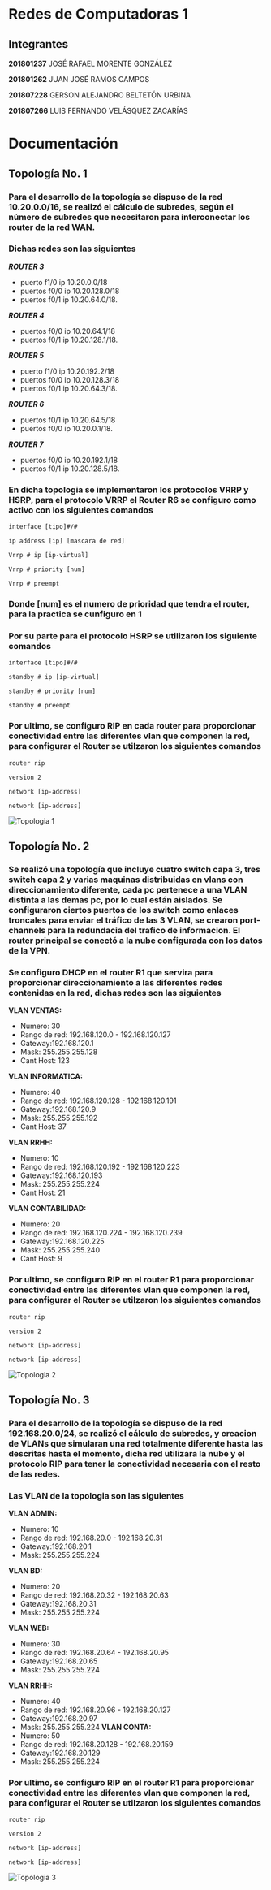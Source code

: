 # Redes de Computadoras 1

## __Integrantes__
**201801237**	JOSÉ RAFAEL MORENTE GONZÁLEZ

**201801262**	JUAN JOSÉ RAMOS CAMPOS

**201807228**	GERSON ALEJANDRO BELTETÓN URBINA

**201807266**	LUIS FERNANDO VELÁSQUEZ ZACARÍAS


# Documentación 

## Topología No. 1
### Para el desarrollo de la topología se dispuso de la red 10.20.0.0/16, se realizó el cálculo de subredes, según el número de subredes que necesitaron para interconectar los router de la red WAN. 
### Dichas redes son las siguientes



***ROUTER 3***

* puerto f1/0 ip 10.20.0.0/18
* puertos f0/0 ip 10.20.128.0/18
* puertos f0/1 ip 10.20.64.0/18.


***ROUTER 4***
* puertos f0/0 ip 10.20.64.1/18
* puertos f0/1 ip 10.20.128.1/18.


***ROUTER 5***

* puerto f1/0 ip 10.20.192.2/18
* puertos f0/0 ip 10.20.128.3/18
* puertos f0/1 ip 10.20.64.3/18.

***ROUTER 6***
* puertos f0/1 ip 10.20.64.5/18
* puertos f0/0 ip 10.20.0.1/18.

***ROUTER 7***
* puertos f0/0 ip 10.20.192.1/18
* puertos f0/1 ip 10.20.128.5/18.


### En dicha topologia se implementaron los protocolos VRRP y HSRP, para el protocolo VRRP el Router R6 se configuro como activo con los siguientes comandos
```
interface [tipo]#/#
```
```
ip address [ip] [mascara de red]
```
```
Vrrp # ip [ip-virtual]
```
```
Vrrp # priority [num]
```
```
Vrrp # preempt
```
### Donde [num] es el numero de prioridad que tendra el router, para la practica se cunfiguro en 1

### Por su parte para el protocolo HSRP se utilizaron los siguiente comandos
```
interface [tipo]#/#
```
```
standby # ip [ip-virtual]
```
```
standby # priority [num]
```
```
standby # preempt
```

### Por ultimo, se configuro RIP en cada router para proporcionar conectividad entre las diferentes vlan que componen la red, para configurar el Router se utilzaron los siguientes comandos


```
router rip
```

```
version 2
```

```
network [ip-address]
```
```
network [ip-address]
```


![Topologia 1](https://res.cloudinary.com/dtpqmjmhk/image/upload/v1620419116/Redes%20de%20Computadoras/Proyecto/WhatsApp_Image_2021-05-07_at_2.23.34_PM_xd3frv.jpg)

## Topología No. 2
### Se realizó una topología que incluye cuatro switch capa 3, tres switch capa 2 y varias maquinas distribuidas en vlans con direccionamiento diferente, cada pc pertenece a una VLAN distinta a las demas pc, por lo cual están aislados. Se configuraron ciertos puertos de los switch como enlaces troncales para enviar el tráfico de las 3 VLAN, se crearon port-channels para la redundacia del trafico de informacion. El router principal se conectó a la nube configurada con los datos de la VPN.

### Se configuro DHCP en el router R1 que servira para proporcionar direccionamiento a las diferentes redes contenidas en la red, dichas redes son las siguientes


**VLAN VENTAS:**
* Numero: 30
* Rango de red: 192.168.120.0 - 192.168.120.127
* Gateway:192.168.120.1
* Mask: 255.255.255.128
* Cant Host: 123


**VLAN INFORMATICA:**
* Numero: 40
* Rango de red: 192.168.120.128 - 192.168.120.191
* Gateway:192.168.120.9
* Mask: 255.255.255.192
* Cant Host: 37




**VLAN RRHH:**
* Numero: 10
* Rango de red: 192.168.120.192 - 192.168.120.223
* Gateway:192.168.120.193
* Mask: 255.255.255.224
* Cant Host: 21

**VLAN CONTABILIDAD:**
* Numero: 20
* Rango de red: 192.168.120.224 - 192.168.120.239
* Gateway:192.168.120.225
* Mask: 255.255.255.240
* Cant Host: 9


### Por ultimo, se configuro RIP en el router R1 para proporcionar conectividad entre las diferentes vlan que componen la red, para configurar el Router se utilzaron los siguientes comandos


```
router rip
```

```
version 2
```

```
network [ip-address]
```
```
network [ip-address]
```


![Topologia 2](https://res.cloudinary.com/dtpqmjmhk/image/upload/v1620419391/Redes%20de%20Computadoras/Proyecto/WhatsApp_Image_2021-05-07_at_2.29.19_PM_lullsl.jpg)



## Topología No. 3
### Para el desarrollo de la topología se dispuso de la red 192.168.20.0/24, se realizó el cálculo de subredes, y creacion de VLANs que simularan una red totalmente diferente hasta las descritas hasta el momento, dicha red utilizara la nube y el protocolo RIP para tener la conectividad necesaria con el resto de las redes. 

### Las VLAN de la topologia son las siguientes

**VLAN ADMIN:**
* Numero: 10
* Rango de red: 192.168.20.0 - 192.168.20.31
* Gateway:192.168.20.1
* Mask: 255.255.255.224


**VLAN BD:**
* Numero: 20
* Rango de red: 192.168.20.32 - 192.168.20.63
* Gateway:192.168.20.31
* Mask: 255.255.255.224

**VLAN WEB:**
* Numero: 30
* Rango de red: 192.168.20.64 - 192.168.20.95
* Gateway:192.168.20.65
* Mask: 255.255.255.224

**VLAN RRHH:**
* Numero: 40
* Rango de red: 192.168.20.96 - 192.168.20.127
* Gateway:192.168.20.97
* Mask: 255.255.255.224
**VLAN CONTA:**
* Numero: 50
* Rango de red: 192.168.20.128 - 192.168.20.159
* Gateway:192.168.20.129
* Mask: 255.255.255.224


### Por ultimo, se configuro RIP en el router R1 para proporcionar conectividad entre las diferentes vlan que componen la red, para configurar el Router se utilzaron los siguientes comandos


```
router rip
```

```
version 2
```

```
network [ip-address]
```
```
network [ip-address]
```


![Topologia 3](https://res.cloudinary.com/dtpqmjmhk/image/upload/v1620418933/Redes%20de%20Computadoras/Proyecto/TOPO3_mvadfa.png)



